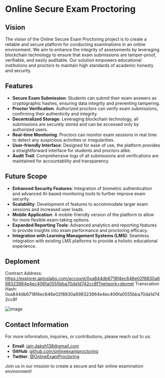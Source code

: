 # Online Secure Exam Proctoring

## Vision
The vision of the Online Secure Exam Proctoring project is to create a reliable and secure platform for conducting examinations in an online environment. We aim to enhance the integrity of assessments by leveraging blockchain technology to ensure that exam submissions are tamper-proof, verifiable, and easily auditable. Our solution empowers educational institutions and proctors to maintain high standards of academic honesty and security.

## Features
- **Secure Exam Submission**: Students can submit their exam answers as cryptographic hashes, ensuring data integrity and preventing tampering.
- **Proctor Verification**: Authorized proctors can verify exam submissions, confirming their authenticity and integrity.
- **Decentralized Storage**: Leveraging blockchain technology, all submissions are securely stored and can be accessed only by authorized users.
- **Real-time Monitoring**: Proctors can monitor exam sessions in real time to detect any suspicious activities or irregularities.
- **User-friendly Interface**: Designed for ease of use, the platform provides a straightforward interface for students and proctors alike.
- **Audit Trail**: Comprehensive logs of all submissions and verifications are maintained for accountability and transparency.

## Future Scope
- **Enhanced Security Features**: Integration of biometric authentication and advanced AI-based monitoring tools to further improve exam security.
- **Scalability**: Development of features to accommodate larger exam sessions and increased user loads.
- **Mobile Application**: A mobile-friendly version of the platform to allow for more flexible exam-taking options.
- **Expanded Reporting Tools**: Advanced analytics and reporting features to provide insights into exam performance and proctoring efficacy.
- **Integration with Learning Management Systems (LMS)**: Seamless integration with existing LMS platforms to provide a holistic educational experience.

## Deploment
Contract Address: https://explorer.aptoslabs.com/account/0xa844db6718f4ec646e02f8830a698323964e4ec406fa0555bba70da1d742cc8f?network=devnet
Transcation Hash: 0xa844db6718f4ec646e02f8830a698323964e4ec406fa0555bba70da1d742cc8f

![image](https://github.com/user-attachments/assets/b392eee8-1aa1-4266-9469-159737b55305)


## Contact Information
For more information, inquiries, or contributions, please reach out to us:

- **Email**: jain.daksh138@gmail.com
- **GitHub**: [github.com/onlineexamproctoring](https://github.com/onlineexamproctoring)
- **Twitter**: [@OnlineExamProctoring](https://twitter.com/OnlineExamProctoring)

Join us in our mission to create a secure and fair online examination environment!
